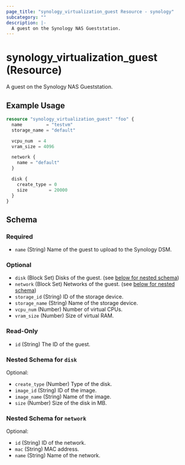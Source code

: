 ```yaml
---
page_title: "synology_virtualization_guest Resource - synology"
subcategory: ""
description: |-
  A guest on the Synology NAS Gueststation.
---
```


# synology_virtualization_guest (Resource)


A guest on the Synology NAS Gueststation.

## Example Usage

```terraform
resource "synology_virtualization_guest" "foo" {
  name         = "testvm"
  storage_name = "default"

  vcpu_num  = 4
  vram_size = 4096

  network {
    name = "default"
  }

  disk {
    create_type = 0
    size        = 20000
  }
}
```

<!-- schema generated by tfplugindocs -->
## Schema

### Required

- `name` (String) Name of the guest to upload to the Synology DSM.

### Optional

- `disk` (Block Set) Disks of the guest. (see [below for nested schema](#nestedblock--disk))
- `network` (Block Set) Networks of the guest. (see [below for nested schema](#nestedblock--network))
- `storage_id` (String) ID of the storage device.
- `storage_name` (String) Name of the storage device.
- `vcpu_num` (Number) Number of virtual CPUs.
- `vram_size` (Number) Size of virtual RAM.

### Read-Only

- `id` (String) The ID of the guest.

<a id="nestedblock--disk"></a>
### Nested Schema for `disk`

Optional:

- `create_type` (Number) Type of the disk.
- `image_id` (String) ID of the image.
- `image_name` (String) Name of the image.
- `size` (Number) Size of the disk in MB.


<a id="nestedblock--network"></a>
### Nested Schema for `network`

Optional:

- `id` (String) ID of the network.
- `mac` (String) MAC address.
- `name` (String) Name of the network.